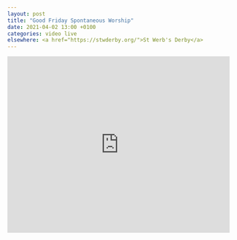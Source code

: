 ```yaml
---
layout: post
title: "Good Friday Spontaneous Worship"
date: 2021-04-02 13:00 +0100
categories: video live
elsewhere: <a href="https://stwderby.org/">St Werb's Derby</a>
---
```


<iframe width="100%" height="400em" src="https://www.youtube.com/embed/Hf7hYEYO3t4" frameborder="0" allow="accelerometer; autoplay; clipboard-write; encrypted-media; gyroscope; picture-in-picture" allowfullscreen></iframe>
